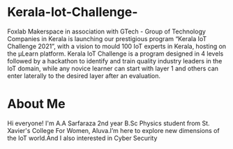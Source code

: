 # Kerala-Iot-Challenge-
Foxlab Makerspace in association with GTech - Group of Technology Companies in Kerala is launching our prestigious program “Kerala IoT Challenge 2021”, with a vision to mould 100 IoT experts in Kerala, hosting on the µLearn platform. Kerala IoT Challenge is a program designed in 4 levels followed by a hackathon to identify and train quality industry leaders in the IoT domain, while any novice learner can start with layer 1 and others can enter laterally to the desired layer after an evaluation.
# About Me
Hi everyone! I'm A.A Sarfaraza 2nd year B.Sc Physics student from St. Xavier's College For Women, Aluva.I’m here to explore new dimensions of the IoT world.And I also interested in Cyber Security
 
